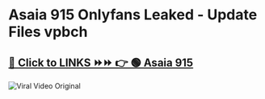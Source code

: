
 # Asaia 915 Onlyfans Leaked - Update Files vpbch

## <h2><a href="https://clipsfans.com/Asaia_915&ref=git">🔗 Click to LINKS ⏩⏩ 👉 🟢 Asaia 915 </a></h2>

<a href="https://clipsfans.com/Asaia_915&ref=git" rel="nofollow" data-target="animated-image.originalLink"><img src="https://i.ibb.co.com/xMMVF88/686577567.gif" alt="Viral Video Original" style="max-width: 100%; display: inline-block;" data-target="animated-image.originalImage"></a>

